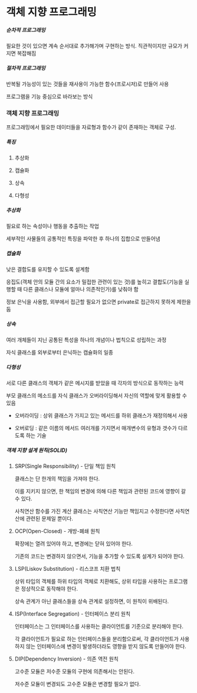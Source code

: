 # 객체 지향 프로그래밍

##### 순차적 프로그래밍

필요한 것이 있으면 계속 순서대로 추가해가며 구현하는 방식. 직관적이지만 규모가 커지면 복잡해짐

##### 절차적 프로그래밍

반복될 가능성이 있는 것들을 재사용이 가능한 함수(프로시저)로 만들어 사용

프로그램을 기능 중심으로 바라보는 방식

### 객체 지향 프로그래밍

프로그래밍에서 필요한 데이터들을 자료형과 함수가 같이 존재하는 객체로 구성.

##### 특징

1. 추상화

2. 캡슐화

3. 상속

4. 다형성

##### 추상화

필요로 하는 속성이나 행동을 추출하는 작업

세부적인 사물들의 공통적인 특징을 파악한 후 하나의 집합으로 만들어냄

##### 캡슐화

낮은 결합도를 유지할 수 있도록 설계함

응집도(객체 안의 모듈 간의 요소가 밀접한 관련이 있는 것)를 높히고 결합도(기능을 실행할 때 다른 클래스나 모듈에 얼마나 의존적인가)를 낮춰야 함

정보 은닉을 사용함, 외부에서 접근할 필요가 없으면 private로 접근하지 못하게 제한을 둠

##### 상속

여러 개체들이 지닌 공통된 특성을 하나의 개념이나 법칙으로 성립하는 과정

자식 클래스를 외부로부터 은닉하는 캡슐화의 일종

##### 다형성

서로 다른 클래스의 객체가 같은 메시지를 받았을 때 각자의 방식으로 동작하는 능력

부모 클래스의 메소드를 자식 클래스가 오버라이딩해서 자신의 역할에 맞게 활용할 수 있음

- 오버라이딩 : 상위 클래스가 가지고 있는 메서드를 하위 클래스가 재정의해서 사용

- 오버로딩 : 같은 이름의 메서드 여러개를 가지면서 매개변수의 유형과 갯수가 다르도록 하는 기술

##### 객체 지향 설계 원칙(SOLID)

1. SRP(Single Responsibility) - 단일 책임 원칙
   
   클래스는 단 한개의 책임을 가져야 한다.
   
   이를 지키지 않으면, 한 책임의 변경에 의해 다른 책임과 관련된 코드에 영향이 갈 수 있다.
   
   사칙연산 함수를 가진 계산 클래스는 사칙연산 기능만 책임지고 수정한다면 사칙연산에 관련된 문제일 뿐이다.

2. OCP(Open-Closed) - 개방-폐쇄 원칙
   
   확장에는 열려 있어야 하고, 변경에는 닫혀 있어야 한다.
   
   기존의 코드는 변경하지 않으면서, 기능을 추가할 수 있도록 설계가 되어야 한다.

3. LSP(Liskov Substitution) - 리스코프 치환 법칙
   
   상위 타입의 객체를 하위 타입의 객체로 치환해도, 상위 타입을 사용하는 프로그램은 정상적으로 동작해야 한다.
   
   상속 관계가 아닌 클래스들을 상속 관계로 설정하면, 이 원칙이 위배된다.

4. ISP(Interface Segregation) - 인터페이스 분리 원칙
   
   인터페이스는 그 인터페이스를 사용하는 클라이언트를 기준으로 분리해야 한다.
   
   각 클라이언트가 필요로 하는 인터페이스들을 분리함으로써, 각 클라이언트가 사용하지 않는 인터페이스에 변경이 발생하더라도 영향을 받지 않도록 만들어야 한다.

5. DIP(Dependency Inversion) - 의존 역전 원칙
   
   고수준 모듈은 저수준 모듈의 구현에 의존해서는 안된다.
   
   저수준 모듈이 변경되도 고수준 모듈은 변경할 필요가 없다.
